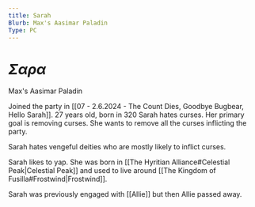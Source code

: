 ```yaml
---
title: Sarah
Blurb: Max's Aasimar Paladin
Type: PC
---
```

# $\Sigma\alpha\rho\alpha$
Max's Aasimar Paladin

Joined the party in [[07 - 2.6.2024 - The Count Dies, Goodbye Bugbear, Hello Sarah]]. 
27 years old, born in 320
Sarah hates curses. Her primary goal is removing curses. She wants to remove all the curses inflicting the party. 

Sarah hates vengeful deities who are mostly likely to inflict curses. 

Sarah likes to yap. She was born in [[The Hyritian Alliance#Celestial Peak|Celestial Peak]] and used to live around [[The Kingdom of Fusilla#Frostwind|Frostwind]]. 

Sarah was previously engaged with [[Allie]] but then Allie passed away. 